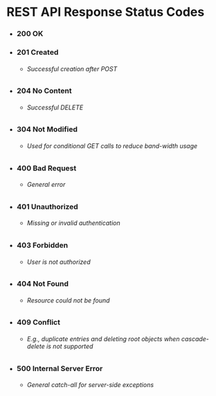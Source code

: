 # REST API Response Status Codes

- ### 200 OK
- ### 201 Created
  - ###### Successful creation after POST
- ### 204 No Content
  - ###### Successful DELETE
- ### 304 Not Modified
  - ###### Used for conditional GET calls to reduce band-width usage
- ### 400 Bad Request
  - ###### General error
- ### 401 Unauthorized
  - ###### Missing or invalid authentication
- ### 403 Forbidden
  - ###### User is not authorized
- ### 404 Not Found
  - ###### Resource could not be found
- ### 409 Conflict
  - ###### E.g., duplicate entries and deleting root objects when cascade-delete is not supported
- ### 500 Internal Server Error
  - ###### General catch-all for server-side exceptions
